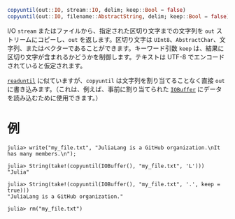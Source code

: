 ```julia
copyuntil(out::IO, stream::IO, delim; keep::Bool = false)
copyuntil(out::IO, filename::AbstractString, delim; keep::Bool = false)
```

I/O `stream` またはファイルから、指定された区切り文字までの文字列を `out` ストリームにコピーし、`out` を返します。区切り文字は `UInt8`、`AbstractChar`、文字列、またはベクターであることができます。キーワード引数 `keep` は、結果に区切り文字が含まれるかどうかを制御します。テキストは UTF-8 でエンコードされていると仮定されます。

[`readuntil`](@ref) に似ていますが、`copyuntil` は文字列を割り当てることなく直接 `out` に書き込みます。（これは、例えば、事前に割り当てられた [`IOBuffer`](@ref) にデータを読み込むために使用できます。）

# 例

```jldoctest
julia> write("my_file.txt", "JuliaLang is a GitHub organization.\nIt has many members.\n");

julia> String(take!(copyuntil(IOBuffer(), "my_file.txt", 'L')))
"Julia"

julia> String(take!(copyuntil(IOBuffer(), "my_file.txt", '.', keep = true)))
"JuliaLang is a GitHub organization."

julia> rm("my_file.txt")
```
